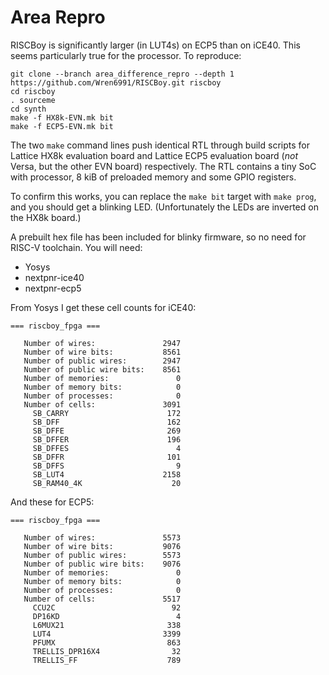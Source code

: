 Area Repro
==========

RISCBoy is significantly larger (in LUT4s) on ECP5 than on iCE40. This seems particularly true for the processor. To reproduce:

```
git clone --branch area_difference_repro --depth 1 https://github.com/Wren6991/RISCBoy.git riscboy
cd riscboy
. sourceme
cd synth
make -f HX8k-EVN.mk bit
make -f ECP5-EVN.mk bit
```

The two `make` command lines push identical RTL through build scripts for Lattice HX8k evaluation board and Lattice ECP5 evaluation board (*not* Versa, but the other EVN board) respectively. The RTL contains a tiny SoC with processor, 8 kiB of preloaded memory and some GPIO registers.

To confirm this works, you can replace the `make bit` target with `make prog`, and you should get a blinking LED. (Unfortunately the LEDs are inverted on the HX8k board.)

A prebuilt hex file has been included for blinky firmware, so no need for RISC-V toolchain. You will need:

- Yosys
- nextpnr-ice40
- nextpnr-ecp5

From Yosys I get these cell counts for iCE40:

```
=== riscboy_fpga ===

   Number of wires:               2947
   Number of wire bits:           8561
   Number of public wires:        2947
   Number of public wire bits:    8561
   Number of memories:               0
   Number of memory bits:            0
   Number of processes:              0
   Number of cells:               3091
     SB_CARRY                      172
     SB_DFF                        162
     SB_DFFE                       269
     SB_DFFER                      196
     SB_DFFES                        4
     SB_DFFR                       101
     SB_DFFS                         9
     SB_LUT4                      2158
     SB_RAM40_4K                    20
```

And these for ECP5:

```
=== riscboy_fpga ===

   Number of wires:               5573
   Number of wire bits:           9076
   Number of public wires:        5573
   Number of public wire bits:    9076
   Number of memories:               0
   Number of memory bits:            0
   Number of processes:              0
   Number of cells:               5517
     CCU2C                          92
     DP16KD                          4
     L6MUX21                       338
     LUT4                         3399
     PFUMX                         863
     TRELLIS_DPR16X4                32
     TRELLIS_FF                    789
```
